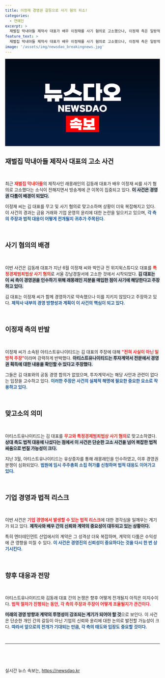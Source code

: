 ```yaml
---
title: 이정재 경영권 갈등으로 사기 혐의 피소!
categories:
  - 연예인
excerpt: >
  재벌집 막내아들 제작사 대표가 배우 이정재를 사기 혐의로 고소했으나, 이정재 측은 일방적 주장이라 반박하고 맞고소에 나섰다. 갈등의 진실은 무엇일까? 클릭하고 확인하세요!
feature_text: >
  재벌집 막내아들 제작사 대표가 배우 이정재를 사기 혐의로 고소했으나, 이정재 측은 일방적 주장이라 반박하고 맞고소에 나섰다. 갈등의 진실은 무엇일까? 클릭하고 확인하세요!
image: '/assets/img/newsdao_breakingnews.jpg'
---
```


<p><img src="/assets/img/newsdao_breakingnews.jpg" alt="koreaapp 속보" /></p>

<h2 data-ke-size="size26">재벌집 막내아들 제작사 대표의 고소 사건</h2>

<p data-ke-size="size16">&nbsp;</p>

<p>최근 <b><span style="color: #ee2323;">재벌집 막내아들</span></b>의 제작사인 래몽래인의 김동래 대표가 배우 이정재 씨를 사기 혐의로 고소했다는 소식이 전해지면서 방송계에 큰 이목이 집중되고 있다. <b><span style="background-color: #21538527;">이 사건은 경영권 다툼이 배경이 되었다.</span></b> </p>

<p>이정재 씨는 김 대표를 무고 및 사기 혐의로 맞고소하며 상황이 더욱 복잡해지고 있다. 이 사건의 경과는 금융 거래와 기업 운영의 윤리에 대한 논란을 일으키고 있으며, <b><span style="color: #1a5490;">각 측의 주장과 법적 대응이 어떻게 전개될지 귀추가 주목된다.</span></b></p>

<p data-ke-size="size16">&nbsp;</p>

<h2 data-ke-size="size26">사기 혐의의 배경</h2>

<p data-ke-size="size16">&nbsp;</p>

<p>이번 사건은 김동래 대표가 지난 6월 이정재 씨와 박인규 전 위지윅스튜디오 대표를 <b><span style="color: #ee2323;">특정경제범죄법상 사기 혐의</span></b>로 서울 강남경찰서에 고소한 것에서 시작되었다. <b><span style="background-color: #21538527;">김 대표는 이 씨 측이 경영권을 인수하기 위해 래몽래인 지분을 매입한 점이 사기에 해당한다고 주장하고 있다.</span></b> </p>

<p>김 대표는 이정재 씨가 함께 경영하기로 약속했으나 이를 지키지 않았다고 주장하고 있다. <b><span style="color: #1a5490;">제작사 내부의 경영 방향성과 계획이 이 사건의 핵심이 되고 있다.</span></b></p>

<p data-ke-size="size16">&nbsp;</p>

<h2 data-ke-size="size26">이정재 측의 반발</h2>

<p data-ke-size="size16">&nbsp;</p>

<p>이정재 씨가 소속된 아티스트유나이티드는 김 대표의 주장에 대해 <b><span style="color: #ee2323;">"전혀 사실이 아닌 일방적 주장"</span></b>이라며 강력하게 반박했다. <b><span style="background-color: #21538527;">아티스트유나이티드는 투자계약서 전문에서 경영권 획득에 대한 내용을 확인할 수 있다고 주장했다.</span></b></p>

<p>그들은 김 대표와의 공동 경영 합의가 없었으며, 투자계약서는 해당 사안과 관련이 없다는 입장을 고수하고 있다. <b><span style="color: #1a5490;">이러한 주장은 사건의 실체적 해명에 필요한 중요한 요소로 작용하고 있다.</span></b></p>

<p data-ke-size="size16">&nbsp;</p>

<h2 data-ke-size="size26">맞고소의 의미</h2>

<p data-ke-size="size16">&nbsp;</p>

<p>아티스트유나이티드는 김 대표를 <b><span style="color: #ee2323;">무고와 특정경제범죄법상 사기 혐의</span></b>로 맞고소하였다. <b><span style="background-color: #21538527;">상대 측도 법적 대응에 나섰다는 점에서 이 사건은 단순한 고소 사건을 넘어 복잡한 법적 싸움으로 번질 가능성이 크다.</span></b> </p>

<p>지난 3월, 아티스트유나이티드는 유상증자를 통해 래몽래인을 인수하였고, 이후 경영권 분쟁이 심화되었다. <b><span style="color: #1a5490;">법원에 임시 주주총회 소집 허가를 신청하며 법적 대응도 이어가고 있다.</span></b></p>

<p data-ke-size="size16">&nbsp;</p>

<h2 data-ke-size="size26">기업 경영과 법적 리스크</h2>

<p data-ke-size="size16">&nbsp;</p>

<p>이번 사건은 <b><span style="color: #ee2323;">기업 경영에서 발생할 수 있는 법적 리스크</span></b>에 대한 경각심을 일깨우는 계기가 되고 있다. <b><span style="background-color: #21538527;">제작사와 배우 간의 신뢰와 계약의 중요성이 대두되고 있는 상황이다.</span></b> </p>

<p>특히 엔터테인먼트 산업에서의 계약은 그 성격상 더욱 복잡하며, 계약의 다툼은 수익성에 큰 영향을 미칠 수 있다. <b><span style="color: #1a5490;">이 사건은 경영진의 신뢰성이 중요하다는 것을 다시 한 번 상기시킨다.</span></b></p>

<p data-ke-size="size16">&nbsp;</p>

<h2 data-ke-size="size26">향후 대응과 전망</h2>

<p data-ke-size="size16">&nbsp;</p>

<p>아티스트유나이티드와 김동래 대표 간의 논쟁은 향후 어떻게 전개될지 아직은 미지수이다. <b><span style="color: #ee2323;">법적 절차가 진행되는 동안, 각 측의 주장과 주장이 어떻게 조율될지가 관건이다.</span></b> </p>

<p><b><span style="background-color: #21538527;">미래의 경영 방향과 계약의 투명성이 강조되는 계기가 되어야 할 것</span></b>으로 보인다. 이 사건은 단순한 개인 간의 갈등이 아닌 기업의 신뢰와 윤리에 대한 논의로 발전할 가능성이 크다. <b><span style="color: #1a5490;">따라서 앞으로의 전개가 기대되는 만큼, 각 측의 태도와 입장도 중요할 것이다.</span></b></p>

<p data-ke-size="size16">&nbsp;</p>

<hr />

<p data-ke-size="size16">&nbsp;</p>

<p data-ke-size="size16">&nbsp;</p>
실시간 뉴스 속보는, <a href="https://newsdao.kr" rel="dofollow">https://newsdao.kr</a>


